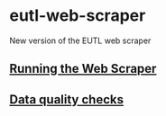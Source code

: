 # eutl-web-scraper
New version of the EUTL web scraper

## [Running the Web Scraper](/docs/RunningTheWebScraper.md)

## [Data quality checks](/docs/QualityChecks.md)


